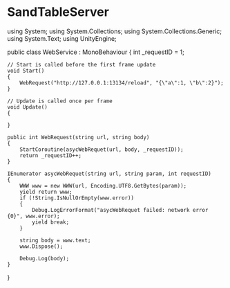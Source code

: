 # SandTableServer

using System;
using System.Collections;
using System.Collections.Generic;
using System.Text;
using UnityEngine;

public class WebService : MonoBehaviour
{
    int _requestID = 1;

    // Start is called before the first frame update
    void Start()
    {
        WebRequest("http://127.0.0.1:13134/reload", "{\"a\":1, \"b\":2}");
    }

    // Update is called once per frame
    void Update()
    {
        
    }

    public int WebRequest(string url, string body)
    {
        StartCoroutine(asycWebRequet(url, body, _requestID));
        return _requestID++;
    }

    IEnumerator asycWebRequet(string url, string param, int requestID)
    {
        WWW www = new WWW(url, Encoding.UTF8.GetBytes(param));
        yield return www;
        if (!String.IsNullOrEmpty(www.error))
        {
            Debug.LogErrorFormat("asycWebRequet failed: network error {0}", www.error);
            yield break;
        }

        string body = www.text;
        www.Dispose();

        Debug.Log(body);
    }
}
